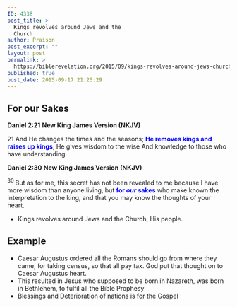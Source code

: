 ```yaml
---
ID: 4338
post_title: >
  Kings revolves around Jews and the
  Church
author: Praison
post_excerpt: ""
layout: post
permalink: >
  https://biblerevelation.org/2015/09/kings-revolves-around-jews-church/
published: true
post_date: 2015-09-17 21:25:29
---
```

<h2>For our Sakes</h2>
<strong>Daniel 2:21</strong>
<strong> New King James Version (NKJV)</strong>

21 And He changes the times and the seasons;
<span style="color: #0000ff;"><strong>He removes kings and raises up kings</strong></span>;
He gives wisdom to the wise
And knowledge to those who have understanding.

<strong>Daniel 2:30</strong>
<strong> New King James Version (NKJV)</strong>

<span id="en-NKJV-21789" class="text Dan-2-30"><sup class="versenum">30 </sup>But as for me, this secret has not been revealed to me because I have more wisdom than anyone living, but <span style="color: #0000ff;"><strong>for <i>our</i> sakes</strong></span> who make known the interpretation to the king, and that you may know the thoughts of your heart.</span>
<ul>
	<li>Kings revolves around Jews and the Church, His people.</li>
</ul>
<h2>Example</h2>
<ul>
	<li>Caesar Augustus ordered all the Romans should go from where they came, for taking census, so that all pay tax. God put that thought on to Caesar Augustus heart.</li>
	<li>This resulted in Jesus who supposed to be born in Nazareth, was born in Bethlehem, to fulfil all the Bible Prophesy</li>
	<li>Blessings and Deterioration of nations is for the Gospel</li>
</ul>
&nbsp;